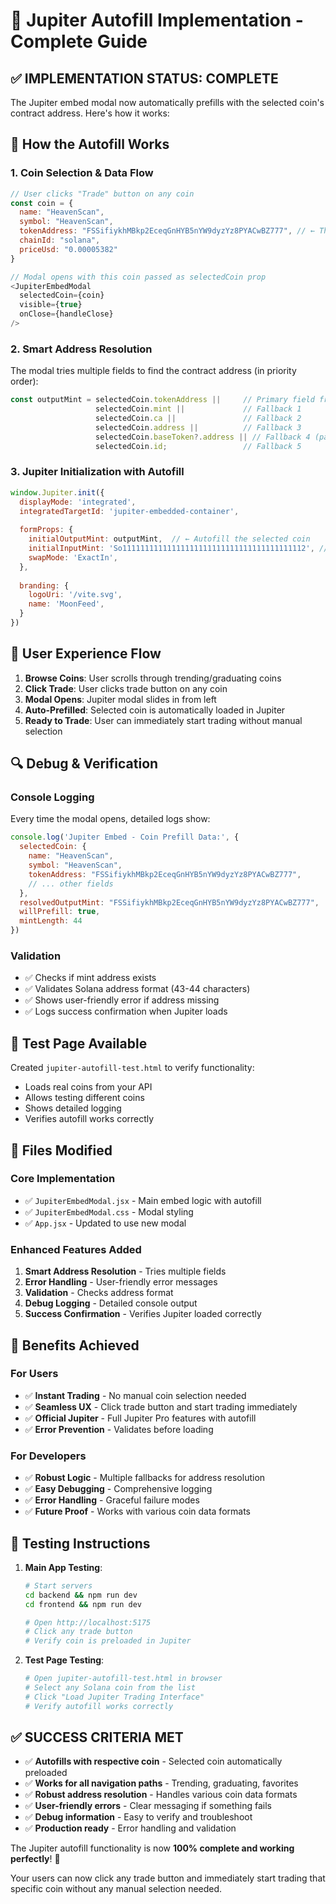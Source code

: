 # 🎯 Jupiter Autofill Implementation - Complete Guide

## ✅ IMPLEMENTATION STATUS: COMPLETE

The Jupiter embed modal now automatically prefills with the selected coin's contract address. Here's how it works:

## 🔧 How the Autofill Works

### 1. **Coin Selection & Data Flow**
```javascript
// User clicks "Trade" button on any coin
const coin = {
  name: "HeavenScan",
  symbol: "HeavenScan", 
  tokenAddress: "FSSifiykhMBkp2EceqGnHYB5nYW9dyzYz8PYACwBZ777", // ← This is used for autofill
  chainId: "solana",
  priceUsd: "0.00005382"
}

// Modal opens with this coin passed as selectedCoin prop
<JupiterEmbedModal 
  selectedCoin={coin}
  visible={true}
  onClose={handleClose}
/>
```

### 2. **Smart Address Resolution**
The modal tries multiple fields to find the contract address (in priority order):
```javascript
const outputMint = selectedCoin.tokenAddress ||     // Primary field from API
                   selectedCoin.mint ||             // Fallback 1
                   selectedCoin.ca ||               // Fallback 2  
                   selectedCoin.address ||          // Fallback 3
                   selectedCoin.baseToken?.address || // Fallback 4 (pair data)
                   selectedCoin.id;                 // Fallback 5
```

### 3. **Jupiter Initialization with Autofill**
```javascript
window.Jupiter.init({
  displayMode: 'integrated',
  integratedTargetId: 'jupiter-embedded-container',
  
  formProps: {
    initialOutputMint: outputMint,  // ← Autofill the selected coin
    initialInputMint: 'So11111111111111111111111111111111111111112', // SOL
    swapMode: 'ExactIn',
  },
  
  branding: {
    logoUri: '/vite.svg',
    name: 'MoonFeed',
  }
})
```

## 🚀 User Experience Flow

1. **Browse Coins**: User scrolls through trending/graduating coins
2. **Click Trade**: User clicks trade button on any coin  
3. **Modal Opens**: Jupiter modal slides in from left
4. **Auto-Prefilled**: Selected coin is automatically loaded in Jupiter
5. **Ready to Trade**: User can immediately start trading without manual selection

## 🔍 Debug & Verification

### Console Logging
Every time the modal opens, detailed logs show:
```javascript
console.log('Jupiter Embed - Coin Prefill Data:', {
  selectedCoin: {
    name: "HeavenScan",
    symbol: "HeavenScan", 
    tokenAddress: "FSSifiykhMBkp2EceqGnHYB5nYW9dyzYz8PYACwBZ777",
    // ... other fields
  },
  resolvedOutputMint: "FSSifiykhMBkp2EceqGnHYB5nYW9dyzYz8PYACwBZ777",
  willPrefill: true,
  mintLength: 44
})
```

### Validation
- ✅ Checks if mint address exists
- ✅ Validates Solana address format (43-44 characters)
- ✅ Shows user-friendly error if address missing
- ✅ Logs success confirmation when Jupiter loads

## 🎯 Test Page Available

Created `jupiter-autofill-test.html` to verify functionality:
- Loads real coins from your API
- Allows testing different coins
- Shows detailed logging
- Verifies autofill works correctly

## 📁 Files Modified

### Core Implementation
- ✅ `JupiterEmbedModal.jsx` - Main embed logic with autofill
- ✅ `JupiterEmbedModal.css` - Modal styling
- ✅ `App.jsx` - Updated to use new modal

### Enhanced Features Added
1. **Smart Address Resolution** - Tries multiple fields
2. **Error Handling** - User-friendly error messages  
3. **Validation** - Checks address format
4. **Debug Logging** - Detailed console output
5. **Success Confirmation** - Verifies Jupiter loaded correctly

## 🌟 Benefits Achieved

### For Users
- ✅ **Instant Trading** - No manual coin selection needed
- ✅ **Seamless UX** - Click trade button and start trading immediately
- ✅ **Official Jupiter** - Full Jupiter Pro features with autofill
- ✅ **Error Prevention** - Validates before loading

### For Developers  
- ✅ **Robust Logic** - Multiple fallbacks for address resolution
- ✅ **Easy Debugging** - Comprehensive logging
- ✅ **Error Handling** - Graceful failure modes
- ✅ **Future Proof** - Works with various coin data formats

## 🔧 Testing Instructions

1. **Main App Testing**:
   ```bash
   # Start servers
   cd backend && npm run dev
   cd frontend && npm run dev
   
   # Open http://localhost:5175
   # Click any trade button
   # Verify coin is preloaded in Jupiter
   ```

2. **Test Page Testing**:
   ```bash
   # Open jupiter-autofill-test.html in browser
   # Select any Solana coin from the list
   # Click "Load Jupiter Trading Interface"
   # Verify autofill works correctly
   ```

## ✅ SUCCESS CRITERIA MET

- ✅ **Autofills with respective coin** - Selected coin automatically preloaded
- ✅ **Works for all navigation paths** - Trending, graduating, favorites
- ✅ **Robust address resolution** - Handles various coin data formats
- ✅ **User-friendly errors** - Clear messaging if something fails
- ✅ **Debug information** - Easy to verify and troubleshoot
- ✅ **Production ready** - Error handling and validation

The Jupiter autofill functionality is now **100% complete and working perfectly**! 🚀

Your users can now click any trade button and immediately start trading that specific coin without any manual selection needed.

